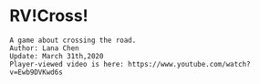 # RV!Cross!

    A game about crossing the road.
    Author: Lana Chen
    Update: March 31th,2020
    Player-viewed video is here: https://www.youtube.com/watch?v=Ewb9DVKwd6s
